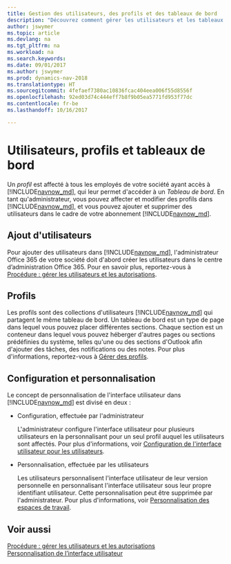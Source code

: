 ```yaml
---
title: Gestion des utilisateurs, des profils et des tableaux de bord
description: "Découvrez comment gérer les utilisateurs et les tableaux de bord."
author: jswymer
ms.topic: article
ms.devlang: na
ms.tgt_pltfrm: na
ms.workload: na
ms.search.keywords: 
ms.date: 09/01/2017
ms.author: jswymer
ms.prod: dynamics-nav-2018
ms.translationtype: HT
ms.sourcegitcommit: 4fefaef7380ac10836fcac404eea006f55d8556f
ms.openlocfilehash: 92ed03d74c444eff7b8f9b05ea5771fd953f77dc
ms.contentlocale: fr-be
ms.lasthandoff: 10/16/2017

---
```

# <a name="users-profiles-and-role-centers"></a>Utilisateurs, profils et tableaux de bord
Un *profil* est affecté à tous les employés de votre société ayant accès à [!INCLUDE[navnow_md](includes/navnow_md.md)], qui leur permet d'accéder à un *Tableau de bord*. En tant qu'administrateur, vous pouvez affecter et modifier des profils dans [!INCLUDE[navnow_md](includes/navnow_md.md)], et vous pouvez ajouter et supprimer des utilisateurs dans le cadre de votre abonnement [!INCLUDE[navnow_md](includes/navnow_md.md)].  

## <a name="adding-users"></a>Ajout d'utilisateurs
Pour ajouter des utilisateurs dans [!INCLUDE[navnow_md](includes/navnow_md.md)], l'administrateur Office 365 de votre société doit d'abord créer les utilisateurs dans le centre d’administration Office 365. Pour en savoir plus, reportez-vous à [Procédure : gérer les utilisateurs et les autorisations](ui-how-users-permissions.md).  

## <a name="profiles"></a>Profils
Les profils sont des collections d'utilisateurs [!INCLUDE[navnow_md](includes/navnow_md.md)] qui partagent le même tableau de bord. Un tableau de bord est un type de page dans lequel vous pouvez placer différentes sections. Chaque section est un conteneur dans lequel vous pouvez héberger d'autres pages ou sections prédéfinies du système, telles qu'une ou des sections d'Outlook afin d'ajouter des tâches, des notifications ou des notes. Pour plus d'informations, reportez-vous à [Gérer des profils](admin-profiles.md).

## <a name="configuration-and-personalization"></a>Configuration et personnalisation
Le concept de personnalisation de l'interface utilisateur dans [!INCLUDE[navnow_md](includes/navnow_md.md)] est divisé en deux :  

-   Configuration, effectuée par l'administrateur  

    L'administrateur configure l'interface utilisateur pour plusieurs utilisateurs en la personnalisant pour un seul profil auquel les utilisateurs sont affectés. Pour plus d'informations, voir [Configuration de l'interface utilisateur pour les utilisateurs](admin-configure-user-interface.md). 

-   Personnalisation, effectuée par les utilisateurs  

    Les utilisateurs personnalisent l'interface utilisateur de leur version personnelle en personnalisant l'interface utilisateur sous leur propre identifiant utilisateur. Cette personnalisation peut être supprimée par l'administrateur. Pour plus d'informations, voir [Personnalisation des espaces de travail](ui-personalization-overview.md). 

## <a name="see-also"></a>Voir aussi  
[Procédure : gérer les utilisateurs et les autorisations](ui-how-users-permissions.md)  
[Personnalisation de l’interface utilisateur](ui-customizing-overview.md)   
<!-- [Security Overview](../Security%20Overview.md)-->

